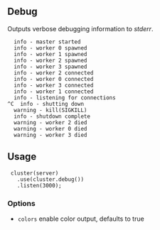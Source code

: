 
## Debug

Outputs verbose debugging information to _stderr_.

      info - master started
      info - worker 0 spawned
      info - worker 1 spawned
      info - worker 2 spawned
      info - worker 3 spawned
      info - worker 2 connected
      info - worker 0 connected
      info - worker 3 connected
      info - worker 1 connected
      info - listening for connections
    ^C  info - shutting down
      warning - kill(SIGKILL)
      info - shutdown complete
      warning - worker 2 died
      warning - worker 0 died
      warning - worker 3 died

## Usage

     cluster(server)
       .use(cluster.debug())
       .listen(3000);

### Options

  - `colors`  enable color output, defaults to true